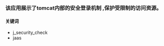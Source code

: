 ### 该应用展示了tomcat内部的安全登录机制 <security-constraint>,保护受限制的访问资源。

#### 关键词 
<ul> 
    <li>j_security_check </li>
    <li>jaas </li>
</ul>